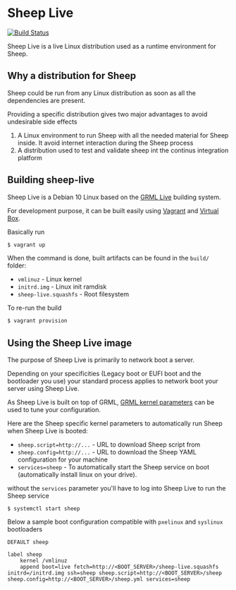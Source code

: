 # Sheep Live

[![Build Status](https://api.travis-ci.org/sheeplinux/sheep-live.svg?branch=master)](https://travis-ci.org/sheeplinux/sheep-live)

Sheep Live is a live Linux distribution used as a runtime environment for Sheep.

## Why a distribution for Sheep

Sheep could be run from any Linux distribution as soon as all the dependencies are present.

Providing a specific distribution gives two major advantages to avoid undesirable side effects

1. A Linux environment to run Sheep with all the needed material for Sheep inside. It avoid internet interaction during the Sheep process
2. A distribution used to test and validate sheep int the continus integration platform

## Building sheep-live

Sheep Live is a Debian 10 Linux based on the [GRML Live](https://github.com/grml/grml-live) building system.

For development purpose, it can be built easily using [Vagrant](https://www.vagrantup.com/) and [Virtual Box](https://www.virtualbox.org/).

Basically run

```bash
$ vagrant up
```

When the command is done, built artifacts can be found in the `build/` folder:

* `vmlinuz` - Linux kernel
* `initrd.img` - Linux init ramdisk
* `sheep-live.squashfs` - Root filesystem

To re-run the build

```bash
$ vagrant provision
```

## Using the Sheep Live image

The purpose of Sheep Live is primarily to network boot a server.

Depending on your specificities (Legacy boot or EUFI boot and the bootloader you use) your standard process applies to network boot your server using Sheep Live.

As Sheep Live is built on top of GRML, [GRML kernel parameters](https://git.grml.org/?p=grml-live.git;a=blob_plain;f=templates/GRML/grml-cheatcodes.txt;hb=HEAD) can be used to tune your configuration.

Here are the Sheep specific kernel parameters to automatically run Sheep when Sheep Live is booted:

* `sheep.script=http://...` - URL to download Sheep script from
* `sheep.config=http://...` - URL to download the Sheep YAML configuration for your machine
* `services=sheep` - To automatically start the Sheep service on boot (automatically install linux on your drive). 

without the `services` parameter you'll have to log into Sheep Live to run the Sheep service

```
$ systemctl start sheep
```

Below a sample boot configuration compatible with `pxelinux` and `syslinux` bootloaders

```
DEFAULT sheep

label sheep
    kernel /vmlinuz
    append boot=live fetch=http://<BOOT_SERVER>/sheep-live.squashfs initrd=/initrd.img ssh=sheep sheep.script=http://<BOOT_SERVER>/sheep sheep.config=http://<BOOT_SERVER>/sheep.yml services=sheep
```
